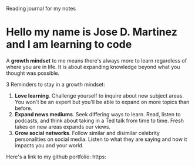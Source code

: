 Reading journal for my notes
# Hello my name is Jose D. Martinez and I am learning to code

A **growth mindset** to me means there's always more to learn regardless of where you are in life.  It is about expanding knowledge beyond what you thought was possible.  

3 Reminders to stay in a growth mindset:

1. **Love learning**.  Challenge yourself to inquire about new subject areas.  You won't be an expert but you'll be able to expand on more topics than before.
2. **Expand news mediums**.  Seek differing ways to learn.  Read, listen to podcasts, and think about taking in a Ted talk from time to time.  Fresh takes on new areas expands our views.
3. **Grow social networks**.  Follow similar and disimilar celebrity personalities on social media. Listen to what they are saying and how it impacts you and your world.

Here's a link to my github portfolio: https:
